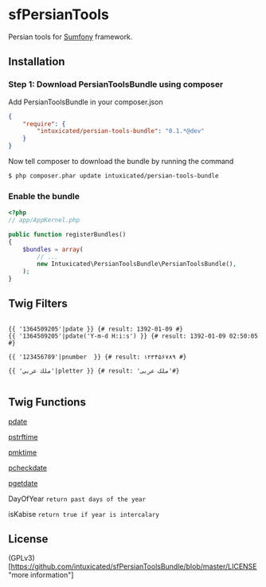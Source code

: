sfPersianTools
=============

Persian tools for [Sumfony](http://symfony.com/ "Symfony") framework.

Installation
-------------

### Step 1: Download PersianToolsBundle using composer ###

Add PersianToolsBundle in your composer.json

```json
{
    "require": {
        "intuxicated/persian-tools-bundle": "0.1.*@dev"
    }
}
```

Now tell composer to download the bundle by running the command

```bash
$ php composer.phar update intuxicated/persian-tools-bundle
```

### Enable the bundle ###

```php
<?php
// app/AppKernel.php

public function registerBundles()
{
    $bundles = array(
        // ...
        new Intuxicated\PersianToolsBundle\PersianToolsBundle(),
    );
}
```

Twig Filters
-------------

```jinja

{{ '1364509205'|pdate }} {# result: 1392-01-09 #}
{{ '1364509205'|pdate('Y-m-d H:i:s') }} {# result: 1392-01-09 02:50:05 #}

{{ '123456789'|pnumber  }} {# result: ۱۲۳۴۵۶۷۸۹ #}

{{ 'ملك عربي'|pletter }} {# result: 'ملک عربی'#}


```

Twig Functions
-------------

[pdate](http://www.php.net/manual/en/function.date.php)

[pstrftime](http://www.php.net/manual/en/function.strftime.php)

[pmktime](http://www.php.net/manual/en/function.mktime.php)

[pcheckdate](http://www.php.net/manual/en/function.checkdate.php)

[pgetdate](http://www.php.net/manual/en/function.getdate.php)

DayOfYear `return past days of the year`

isKabise `return true if year is intercalary`

License
-------------
(GPLv3)[https://github.com/intuxicated/sfPersianToolsBundle/blob/master/LICENSE "more information"]

